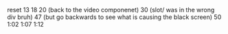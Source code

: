 reset
13
18
20 (back to the video componenet)
30 (slot/ was in the wrong div bruh)
47 (but go backwards to see what is causing the black screen)
50
1:02 
1:07
1:12